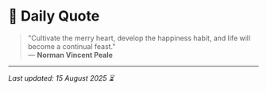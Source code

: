 # 📜 Daily Quote

> "Cultivate the merry heart, develop the happiness habit, and life will become a continual feast."  
> — **Norman Vincent Peale**

---

_Last updated: 15 August 2025 ⏳_
